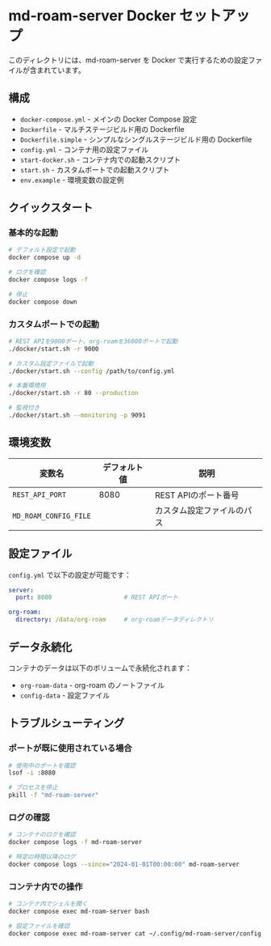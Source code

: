 # md-roam-server Docker セットアップ

このディレクトリには、md-roam-server を Docker で実行するための設定ファイルが含まれています。

## 構成

- `docker-compose.yml` - メインの Docker Compose 設定
- `Dockerfile` - マルチステージビルド用の Dockerfile
- `Dockerfile.simple` - シンプルなシングルステージビルド用の Dockerfile
- `config.yml` - コンテナ用の設定ファイル
- `start-docker.sh` - コンテナ内での起動スクリプト
- `start.sh` - カスタムポートでの起動スクリプト
- `env.example` - 環境変数の設定例

## クイックスタート

### 基本的な起動

```bash
# デフォルト設定で起動
docker compose up -d

# ログを確認
docker compose logs -f

# 停止
docker compose down
```

### カスタムポートでの起動

```bash
# REST APIを9000ポート、org-roamを36000ポートで起動
./docker/start.sh -r 9000

# カスタム設定ファイルで起動
./docker/start.sh --config /path/to/config.yml

# 本番環境用
./docker/start.sh -r 80 --production

# 監視付き
./docker/start.sh --monitoring -p 9091
```

## 環境変数

| 変数名 | デフォルト値 | 説明 |
|--------|--------------|------|
| `REST_API_PORT` | 8080 | REST APIのポート番号 |
| `MD_ROAM_CONFIG_FILE` | | カスタム設定ファイルのパス |

## 設定ファイル

`config.yml` で以下の設定が可能です：

```yaml
server:
  port: 8080                    # REST APIポート

org-roam:
  directory: /data/org-roam     # org-roamデータディレクトリ
```

## データ永続化

コンテナのデータは以下のボリュームで永続化されます：

- `org-roam-data` - org-roam のノートファイル
- `config-data` - 設定ファイル

## トラブルシューティング

### ポートが既に使用されている場合

```bash
# 使用中のポートを確認
lsof -i :8080

# プロセスを停止
pkill -f "md-roam-server"
```

### ログの確認

```bash
# コンテナのログを確認
docker compose logs -f md-roam-server

# 特定の時間以降のログ
docker compose logs --since="2024-01-01T00:00:00" md-roam-server
```

### コンテナ内での操作

```bash
# コンテナ内でシェルを開く
docker compose exec md-roam-server bash

# 設定ファイルを確認
docker compose exec md-roam-server cat ~/.config/md-roam-server/config.yml
```
